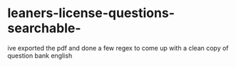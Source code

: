 # leaners-license-questions-searchable-
ive exported the pdf and done a few regex to come up with a clean copy of question bank english
